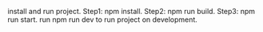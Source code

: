 install and run project.
Step1: npm install.
Step2: npm run build.
Step3: npm run start.
run npm run dev to run project on development.
